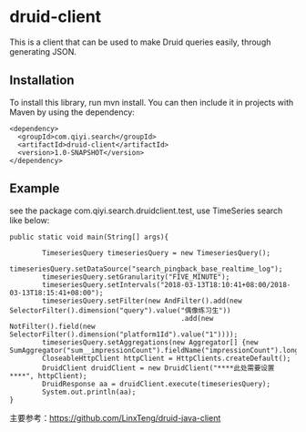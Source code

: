 # druid-client
This is a client that can be used to make Druid queries easily, through generating JSON.  

## Installation  
To install this library, run mvn install. You can then include it in projects with Maven by using the dependency:  

```jar包引用
<dependency>
  <groupId>com.qiyi.search</groupId>
  <artifactId>druid-client</artifactId>  
  <version>1.0-SNAPSHOT</version>  
</dependency>  
```  
## Example   
see the package com.qiyi.search.druidclient.test, use TimeSeries search like below:

```
public static void main(String[] args){

        TimeseriesQuery timeseriesQuery = new TimeseriesQuery();
        timeseriesQuery.setDataSource("search_pingback_base_realtime_log");
        timeseriesQuery.setGranularity("FIVE_MINUTE");
        timeseriesQuery.setIntervals("2018-03-13T18:10:41+08:00/2018-03-13T18:15:41+08:00");
        timeseriesQuery.setFilter(new AndFilter().add(new SelectorFilter().dimension("query").value("偶像练习生"))
                                          .add(new NotFilter().field(new SelectorFilter().dimension("platform1Id").value("1"))));
        timeseriesQuery.setAggregations(new Aggregator[] {new SumAggregator("sum__impressionCount").fieldName("impressionCount").longSum()});
        CloseableHttpClient httpClient = HttpClients.createDefault();
        DruidClient druidClient = new DruidClient("****此处需要设置****", httpClient);
        DruidResponse aa = druidClient.execute(timeseriesQuery);
        System.out.println(aa);
}
```

主要参考：https://github.com/LinxTeng/druid-java-client
